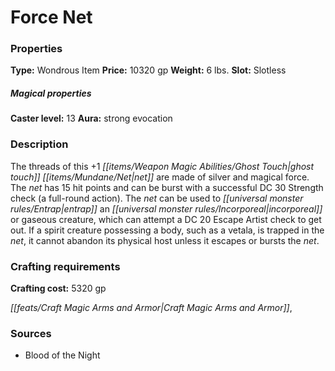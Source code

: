 ﻿---
Title: "Force Net"
Type: "Wondrous Item"
Price: "10320 gp"
Weight: "6 lbs."
Slot: "Slotless"
Caster level: "13"
Aura: "strong evocation"
Description: |
  "The threads of this _+1 ghost touch net_ are made of silver and magical force. The net has 15 hit points and can be burst with a successful DC 30 Strength check (a full-round action). The net can be used to entrap an incorporeal or gaseous creature, which can attempt a DC 20 Escape Artist check to get out. If a spirit creature possessing a body, such as a vetala, is trapped in the net, it cannot abandon its physical host unless it escapes or bursts the net."
Crafting cost: "5320 gp"
Sources: "['Blood of the Night']"
---

# Force Net

### Properties

**Type:** Wondrous Item **Price:** 10320 gp **Weight:** 6 lbs. **Slot:** Slotless

##### Magical properties

**Caster level:** 13 **Aura:** strong evocation

### Description

The threads of this +1 _[[items/Weapon Magic Abilities/Ghost Touch|ghost touch]]_ _[[items/Mundane/Net|net]]_ are made of silver and magical force. The _net_ has 15 hit points and can be burst with a successful DC 30 Strength check (a full-round action). The _net_ can be used to _[[universal monster rules/Entrap|entrap]]_ an _[[universal monster rules/Incorporeal|incorporeal]]_ or gaseous creature, which can attempt a DC 20 Escape Artist check to get out. If a spirit creature possessing a body, such as a vetala, is trapped in the _net_, it cannot abandon its physical host unless it escapes or bursts the _net_.

### Crafting requirements

**Crafting cost:** 5320 gp

_[[feats/Craft Magic Arms and Armor|Craft Magic Arms and Armor]]_,

### Sources

* Blood of the Night